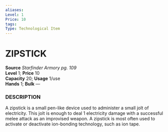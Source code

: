 ```yaml
---
aliases: 
Level: 1 
Price: 10
tags: 
Type: Technological Item
---
```


# ZIPSTICK

**Source** _Starfinder Armory pg. 109_  
**Level** 1; **Price** 10  
**Capacity** 20; **Usage** 1/use  
**Hands** 1; **Bulk** —

### DESCRIPTION

A zipstick is a small pen-like device used to administer a small jolt of electricity. This jolt is enough to deal 1 electricity damage with a successful melee attack as an improvised weapon. A zipstick is most often used to activate or deactivate ion-bonding technology, such as ion tape.